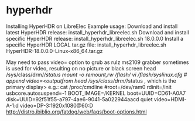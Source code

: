 # hyperhdr

Installing HyperHDR on LibreElec
Example usage:
Download and install latest HyperHDR release:		install_hyperhdr_libreelec.sh
Download and install specific HyperHDR release:	install_hyperhdr_libreelec.sh 18.0.0.0
Install a specific HyperHDR LOCAL tar.gz file:	install_hyperhdr_libreelec.sh HyperHDR-18.0.0.0-Linux-x86_64.tar.gz


May need to pass video= option to grub as rulz ms2109 grabber sometimes is used for video, resulting on no picture or black screen
head /sys/class/drm/*/status
mount -o remount,rw /flash/
vi /flash/syslinux.cfg # append video=<outputfrom  head /sys/class/drm/*/status , which is the primary display> e.g.:
cat /proc/cmdline 
#root=/dev/ram0 rdinit=/init usbcore.autosuspend=-1 BOOT_IMAGE=/KERNEL boot=UUID=CD61-A0A7 disk=UUID=92f51f55-a797-4ae6-9041-5a022944aacd  quiet video=HDMI-A-1:d video=DP-3:1920x1080@60:D
http://distro.ibiblio.org/fatdog/web/faqs/boot-options.html
